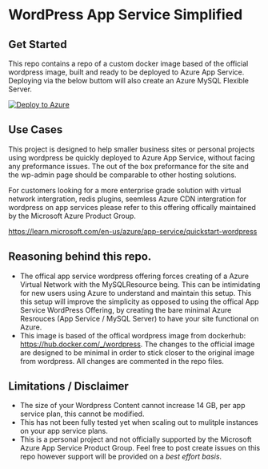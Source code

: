 # WordPress App Service Simplified

## Get Started

This repo contains a repo of a custom docker image based of the official wordpress image, built and ready to be deployed to Azure App Service. Deploying via the below buttom will also create an Azure MySQL Flexible Server. 

[![Deploy to Azure](https://aka.ms/deploytoazurebutton)](https://portal.azure.com/#create/Microsoft.Template/uri/https%3A%2F%2Fdev.azure.com%2Forgname%2Fprojectname%2F_apis%2Fgit%2Frepositories%2Freponame%2Fitems%3FscopePath%3D%2freponame%2fazuredeploy.json%26api-version%3D6.0)

## Use Cases
This project is designed to help smaller business sites or personal projects using wordpress be quickly deployed to Azure App Service, without facing any preformance issues. The out of the box preformance for the site and the wp-admin page should be comparable to other hosting solutions. 

For customers looking for a more enterprise grade solution with virtual network intergration, redis plugins, seemless Azure CDN  intergration for wordpress on app services please refer to this offering offically maintained by the Microsoft Azure Product Group.

https://learn.microsoft.com/en-us/azure/app-service/quickstart-wordpress 

## Reasoning behind this repo. 
- The offical app service wordpress offering forces creating of a Azure Virtual Network with the MySQLResource being. This can be intimidating for new users using Azure to understand and maintain this setup. This this setup will improve the simplicity as opposed to using the offical App Service WordPress Offering, by creating the bare minimal Azure Resrouces (App Service / MySQL Server) to have your site functional on Azure. 
-  This image is based of the offical wordpress image from dockerhub: https://hub.docker.com/_/wordpress. The changes to the official image are designed to be minimal in order to stick closer to the original image from wordpress. All changes are commented in the repo files. 

## Limitations / Disclaimer
- The size of your Wordpress Content cannot increase 14 GB, per app service plan, this cannot be modified.
- This has not been fully tested yet when scaling out to mulitple instances on your app service plans.  
- This is a personal project and not officially supported by the Microsoft Azure App Service Product Group. Feel free to post create issues on this repo however support will be provided on a *best effort basis*.







